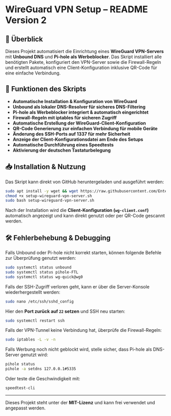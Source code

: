 # WireGuard VPN Setup – README Version 2

## 📌 Überblick
Dieses Projekt automatisiert die Einrichtung eines **WireGuard VPN-Servers** mit **Unbound DNS** und **Pi-hole als Werbeblocker**. Das Skript installiert alle benötigten Pakete, konfiguriert den VPN-Server sowie die Firewall-Regeln und erstellt automatisch eine Client-Konfiguration inklusive QR-Code für eine einfache Verbindung.

## 🔹 Funktionen des Skripts
- **Automatische Installation & Konfiguration von WireGuard**
- **Unbound als lokaler DNS-Resolver für sicheres DNS-Filtering**
- **Pi-hole als Werbeblocker integriert & automatisch eingerichtet**
- **Firewall-Regeln mit iptables für sicheren Zugriff**
- **Automatische Erstellung der WireGuard-Client-Konfiguration**
- **QR-Code Generierung zur einfachen Verbindung für mobile Geräte**
- **Änderung des SSH-Ports auf 1337 für mehr Sicherheit**
- **Anzeige der Client-Konfigurationsdatei am Ende des Setups**
- **Automatische Durchführung eines Speedtests**
- **Aktivierung der deutschen Tastaturbelegung**

## 📥 Installation & Nutzung
Das Skript kann direkt von GitHub heruntergeladen und ausgeführt werden:
```bash
sudo apt install -y wget && wget https://raw.githubusercontent.com/Entertain-i-Pro/wireguard-vpn-server/sub/setup-wireguard-vpn-server.sh
chmod +x setup-wireguard-vpn-server.sh
sudo bash setup-wireguard-vpn-server.sh
```
Nach der Installation wird die **Client-Konfiguration (`wg-client.conf`)** automatisch angezeigt und kann direkt genutzt oder per QR-Code gescannt werden.

## 🛠 Fehlerbehebung & Debugging
Falls Unbound oder Pi-hole nicht korrekt starten, können folgende Befehle zur Überprüfung genutzt werden:
```bash
sudo systemctl status unbound
sudo systemctl status pihole-FTL
sudo systemctl status wg-quick@wg0
```
Falls der SSH-Zugriff verloren geht, kann er über die Server-Konsole wiederhergestellt werden:
```bash
sudo nano /etc/ssh/sshd_config
```
Hier den **Port zurück auf `22` setzen** und SSH neu starten:
```bash
sudo systemctl restart ssh
```
Falls der VPN-Tunnel keine Verbindung hat, überprüfe die Firewall-Regeln:
```bash
sudo iptables -L -v -n
```
Falls Werbung noch nicht geblockt wird, stelle sicher, dass Pi-hole als DNS-Server genutzt wird:
```bash
pihole status
pihole -a setdns 127.0.0.1#5335
```
Oder teste die Geschwindigkeit mit:
```bash
speedtest-cli
```

---
Dieses Projekt steht unter der **MIT-Lizenz** und kann frei verwendet und angepasst werden.
